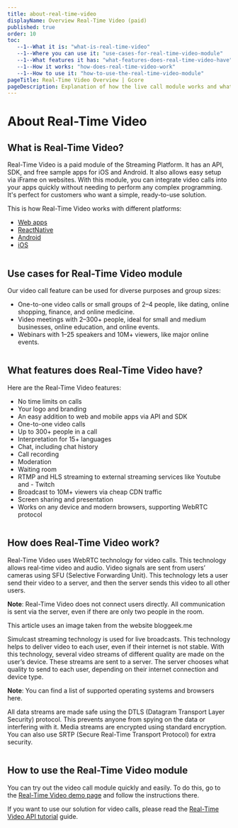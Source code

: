 ```yaml
---
title: about-real-time-video
displayName: Overview Real-Time Video (paid)
published: true
order: 10
toc:
   --1--What it is: "what-is-real-time-video"
   --1--Where you can use it: "use-cases-for-real-time-video-module"
   --1--What features it has: "what-features-does-real-time-video-have"
   --1--How it works: "how-does-real-time-video-work"
   --1--How to use it: "how-to-use-the-real-time-video-module"
pageTitle: Real-Time Video Overview | Gcore
pageDescription: Explanation of how the live call module works and what features it contains.
---
```

# About Real-Time Video

## What is Real-Time Video?

Real-Time Video is a paid module of the Streaming Platform. It has an API, SDK, and free sample apps for iOS and Android. It also allows easy setup via iFrame on websites. With this module, you can integrate video calls into your apps quickly without needing to perform any complex programming. It's perfect for customers who want a simple, ready-to-use solution.

This is how Real-Time Video works with different platforms:

- <a href="https://meet.gcore.com" target="_blank">Web apps</a>
- <a href="https://github.com/G-Core/reactnative-demo-video-calls" target="_blank">ReactNative</a>
- <a href="https://github.com/G-Core/android-demo-video-calls" target="_blank">Android</a>
- <a href="https://github.com/G-Core/ios-demo-video-calls" target="_blank">iOS</a>

<img src="https://assets.gcore.pro/docs/streaming-platform/real-time-video/about-real-time-video/mobile-video-calls-module-10.gif" alt="">

## Use cases for Real-Time Video module

Our video call feature can be used for diverse purposes and group sizes:

- One-to-one video calls or small groups of 2–4 people, like dating, online shopping, finance, and online medicine.
- Video meetings with 2–300+ people, ideal for small and medium businesses, online education, and online events.
- Webinars with 1–25 speakers and 10M+ viewers, like major online events.

<img src="https://assets.gcore.pro/docs/streaming-platform/real-time-video/about-real-time-video/one-to-one-call-20.gif" alt="">

## What features does Real-Time Video have?

Here are the Real-Time Video features:

- No time limits on calls
- Your logo and branding
- An easy addition to web and mobile apps via API and SDK
- One-to-one video calls
- Up to 300+ people in a call
- Interpretation for 15+ languages
- Chat, including chat history
- Call recording
- Moderation
- Waiting room
- RTMP and HLS streaming to external streaming services like Youtube and - Twitch
- Broadcast to 10M+ viewers via cheap CDN traffic
- Screen sharing and presentation
- Works on any device and modern browsers, supporting WebRTC protocol

<img src="https://assets.gcore.pro/docs/streaming-platform/real-time-video/about-real-time-video/web-video-calls-module-30.gif" alt="">

## How does Real-Time Video work?

Real-Time Video uses WebRTC technology for video calls. This technology allows real-time video and audio. Video signals are sent from users’ cameras using SFU (Selective Forwarding Unit). This technology lets a user send their video to a server, and then the server sends this video to all other users.

**Note**: Real-Time Video does not connect users directly. All communication is sent via the server, even if there are only two people in the room.

<img src="https://assets.gcore.pro/docs/streaming-platform/real-time-video/about-real-time-video/web-calls-protocols-40.jpg" alt="">
<figcaption>This article uses an image taken from the website bloggeek.me</figcaption>

Simulcast streaming technology is used for live broadcasts. This technology helps to deliver video to each user, even if their internet is not stable. With this technology, several video streams of different quality are made on the user’s device. These streams are sent to a server. The server chooses what quality to send to each user, depending on their internet connection and device type.

**Note**: You can find a list of supported operating systems and browsers here. 

All data streams are made safe using the DTLS (Datagram Transport Layer Security) protocol. This prevents anyone from spying on the data or interfering with it. Media streams are encrypted using standard encryption. You can also use SRTP (Secure Real-Time Transport Protocol) for extra security.

<img src="https://assets.gcore.pro/docs/streaming-platform/real-time-video/about-real-time-video/video-calls-gcore-process-50.png" alt="">

## How to use the Real-Time Video module

You can try out the video call module quickly and easily. To do this, go to the <a href="https://meet.gcore.com/new" target="_blank">Real-Time Video demo page</a> and follow the instructions there. 

If you want to use our solution for video calls, please read the <a href="https://gcore.com/docs/streaming-platform/api/real-time-video-api-tutorial" target="_blank">Real-Time Video API tutorial</a> guide.
